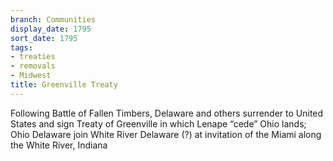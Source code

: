 ```yaml
---
branch: Communities
display_date: 1795
sort_date: 1795
tags:
- treaties
- removals
- Midwest
title: Greenville Treaty
---
```


Following Battle of Fallen Timbers, Delaware and others surrender to United States and sign Treaty of Greenville in which Lenape “cede” Ohio lands; Ohio Delaware join White River Delaware (?) at invitation of the Miami along the White River, Indiana